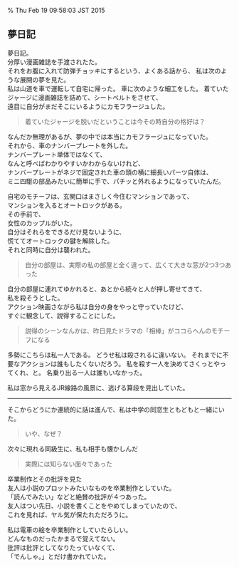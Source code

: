 % Thu Feb 19 09:58:03 JST 2015

## 夢日記

夢日記。  
分厚い漫画雑誌を手渡されたた。  
それをお腹に入れて防弾チョッキにするという、よくある話から、
私は次のような展開の夢を見た。  
私は山道を車で運転して自宅に帰った。
車に次のような細工をした。
着ていたジャージに漫画雑誌を詰めて、シートベルトをさせて、  
遠目に自分がまだそこにいるようにカモフラージュした。  

> 着ていたジャージを脱いだということは今その時自分の格好は？

なんだか無理があるが、夢の中では本当にカモフラージュになっていた。  
それから、車のナンバープレートを外した。  
ナンバープレート単体ではなくて、  
なんと呼べばわかりやすいかわからないけれど、  
ナンバープレートがネジで固定された車の頭の横に細長いパーツ自体は、  
ミニ四駆の部品みたいに簡単に手で、パチッと外れるようになっていたんだ。

自宅のモチーフは、玄関口はまさしく今住むマンションであって、  
マンションを入るとオートロックがある。  
その手前で、  
女性のカップルがいた。  
自分はそれらをできるだけ見ないように、  
慌ててオートロックの鍵を解除した。  
それと同時に自分は襲われた。  

> 自分の部屋は、実際の私の部屋と全く違って、広くて大きな窓が2つ3つあった

自分の部屋に連れてゆかれると、あとから続々と人が押し寄せてきて、  
私を殺そうとした。  
アクション映画さながら私は自分の身をやっと守っていたけど、  
すぐに観念して、説得することにした。  

> 説得のシーンなんかは、昨日見たドラマの「相棒」がココらへんのモチーフになる

多勢にこちらは私一人である。
どうせ私は殺されるに違いない。
それまでに不要なアクションは誰もしたくないだろう。
私を殺す一人を決めてさくっとやってくれ、と。
名乗り出る一人は誰もいなかった。

私は窓から見えるJR線路の風景に、逃げる算段を見出していた。

---

そこからどうにか連続的に話は進んで、私は中学の同窓生ともどもと一緒にいた。

> いや、なぜ？

次々に現れる同級生に、私も相手も懐かしんだ  

> 実際には知らない面々であった

卒業制作とその批評を見た  
友人は小説のプロットみたいなものを卒業制作としていた。  
「読んでみたい」などと絶賛の批評が４つあった。  
友人はつい先日、小説を書くことをやめてしまっていたので、  
これを見れば、ヤル気が保たれただろうに。  

私は電車の絵を卒業制作としていたらしい。  
どんなものだったかまるで覚えてない。  
批評は批評としてなりたっていなくて、  
「でんしゃ。」とだけ書かれていた。

